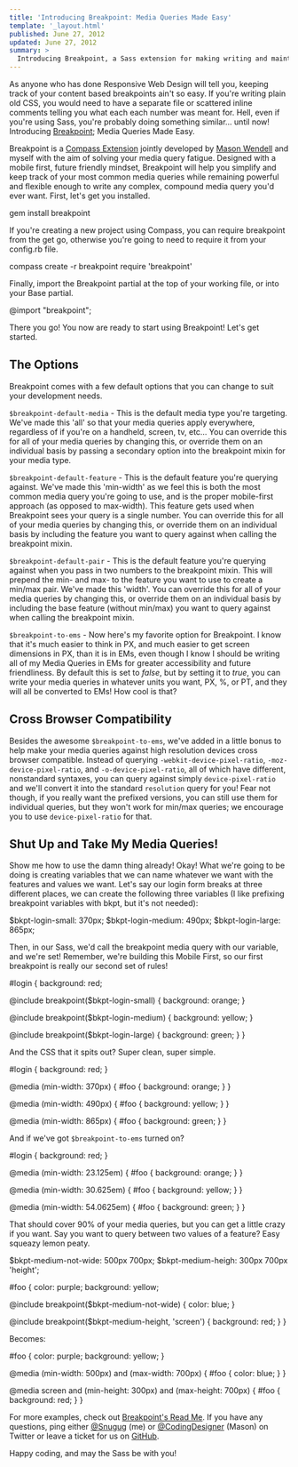 ```yaml
---
title: 'Introducing Breakpoint: Media Queries Made Easy'
template: '_layout.html'
published: June 27, 2012
updated: June 27, 2012
summary: >
  Introducing Breakpoint, a Sass extension for making writing and maintaining media queries a breeze.
---
```

As anyone who has done Responsive Web Design will tell you, keeping track of your content based breakpoints ain't so easy. If you're writing plain old CSS, you would need to have a separate file or scattered inline comments telling you what each each number was meant for. Hell, even if you're using Sass, you're probably doing something similar… until now! Introducing [Breakpoint](https://github.com/canarymason/breakpoint); Media Queries Made Easy.

Breakpoint is a [Compass Extension](http://compass-style.org) jointly developed by [Mason Wendell](http://thecodingdesigner.com/) and myself with the aim of solving your media query fatigue. Designed with a mobile first, future friendly mindset, Breakpoint will help you simplify and keep track of your most common media queries while remaining powerful and flexible enough to write any complex, compound media query you'd ever want. First, let's get you installed.

<bash>
gem install breakpoint
</bash>

If you're creating a new project using Compass, you can require breakpoint from the get go, otherwise you're going to need to require it from your config.rb file.

<bash>
compass create <my_project> -r breakpoint
</bash>

<ruby>
require 'breakpoint'
</ruby>

Finally, import the Breakpoint partial at the top of your working file, or into your Base partial.

<sass>
@import "breakpoint";
</sass>

There you go! You now are ready to start using Breakpoint! Let's get started.

## The Options

Breakpoint comes with a few default options that you can change to suit your development needs.

`$breakpoint-default-media` - This is the default media type you're targeting. We've made this 'all' so that your media queries apply everywhere, regardless of if you're on a handheld, screen, tv, etc… You can override this for all of your media queries by changing this, or override them on an individual basis by passing a secondary option into the breakpoint mixin for your media type.

`$breakpoint-default-feature` - This is the default feature you're querying against. We've made this 'min-width' as we feel this is both the most common media query you're going to use, and is the proper mobile-first approach (as opposed to max-width). This feature gets used when Breakpoint sees your query is a single number. You can override this for all of your media queries by changing this, or override them on an individual basis by including the feature you want to query against when calling the breakpoint mixin.

`$breakpoint-default-pair` - This is the default feature you're querying against when you pass in two numbers to the breakpoint mixin. This will prepend the min- and max- to the feature you want to use to create a min/max pair. We've made this 'width'. You can override this for all of your media queries by changing this, or override them on an individual basis by including the base feature (without min/max) you want to query against when calling the breakpoint mixin.

`$breakpoint-to-ems` - Now here's my favorite option for Breakpoint. I know that it's much easier to think in PX, and much easier to get screen dimensions in PX, than it is in EMs, even though I know I should be writing all of my Media Queries in EMs for greater accessibility and future friendliness. By default this is set to *false*, but by setting it to *true*, you can write your media queries in whatever units you want, PX, %, or PT, and they will all be converted to EMs! How cool is that?

## Cross Browser Compatibility

Besides the awesome `$breakpoint-to-ems`, we've added in a little bonus to help make your media queries against high resolution devices cross browser compatible. Instead of querying `-webkit-device-pixel-ratio`, `-moz-device-pixel-ratio`, and `-o-device-pixel-ratio`, all of which have different, nonstandard syntaxes, you can query against simply `device-pixel-ratio` and we'll convert it into the standard `resolution` query for you! Fear not though, if you really want the prefixed versions, you can still use them for individual queries, but they won't work for min/max queries; we encourage you to use `device-pixel-ratio` for that.

## Shut Up and Take My Media Queries!

Show me how to use the damn thing already!  Okay! What we're going to be doing is creating variables that we can name whatever we want with the features and values we want. Let's say our login form breaks at three different places, we can create the following three variables (I like prefixing breakpoint variables with bkpt, but it's not needed):

<sass>
$bkpt-login-small: 370px;
$bkpt-login-medium: 490px;
$bkpt-login-large: 865px;
</sass>

Then, in our Sass, we'd call the breakpoint media query with our variable, and we're set! Remember, we're building this Mobile First, so our first breakpoint is really our second set of rules!

<sass>
#login {
  background: red;
  
  @include breakpoint($bkpt-login-small) {
    background: orange;
  }
  
  @include breakpoint($bkpt-login-medium) {
    background: yellow;
  }
  
  @include breakpoint($bkpt-login-large) {
    background: green;
  }
}
</sass>

And the CSS that it spits out? Super clean, super simple.

<css>
#login {
  background: red;
}

@media (min-width: 370px) {
  #foo {
    background: orange;
  }
}

@media (min-width: 490px) {
  #foo {
    background: yellow;
  }
}

@media (min-width: 865px) {
  #foo {
    background: green;
  }
}
</css>

And if we've got `$breakpoint-to-ems` turned on?

<css>
#login {
  background: red;
}

@media (min-width: 23.125em) {
  #foo {
    background: orange;
  }
}

@media (min-width: 30.625em) {
  #foo {
    background: yellow;
  }
}

@media (min-width: 54.0625em) {
  #foo {
    background: green;
  }
}
</css>

That should cover 90% of your media queries, but you can get a little crazy if you want. Say you want to query between two values of a feature? Easy squeazy lemon peaty.

<sass>
$bkpt-medium-not-wide: 500px 700px;
$bkpt-medium-heigh: 300px 700px 'height';

#foo {
  color: purple;
  background: yellow;
  
  @include breakpoint($bkpt-medium-not-wide) {
    color: blue;
  }
  
  @include breakpoint($bkpt-medium-height, 'screen') {
    background: red;
  }
}
</sass>

Becomes:

<css>
#foo {
  color: purple;
  background: yellow;
}

@media (min-width: 500px) and (max-width: 700px) {
  #foo {
    color: blue;
  }
}

@media screen and (min-height: 300px) and (max-height: 700px) {
  #foo {
    background: red;
  }
}
</css>

For more examples, check out [Breakpoint's Read Me](https://github.com/canarymason/breakpoint/blob/master/README.markdown). If you have any questions, ping either [@Snugug](http://twitter.com/#!/snugug) (me) or [@CodingDesigner](http://twitter.com/#!/codingdesigner) (Mason) on Twitter or leave a ticket for us on [GitHub](https://github.com/canarymason/breakpoint/issues).

Happy coding, and may the Sass be with you!
